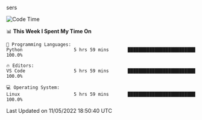 sers
<!--START_SECTION:waka-->
![Code Time](http://img.shields.io/badge/Code%20Time-0-blue)

📊 **This Week I Spent My Time On** 

```text
💬 Programming Languages: 
Python                   5 hrs 59 mins       █████████████████████████   100.0%

🔥 Editors: 
VS Code                  5 hrs 59 mins       █████████████████████████   100.0%

💻 Operating System: 
Linux                    5 hrs 59 mins       █████████████████████████   100.0%

```


 Last Updated on 11/05/2022 18:50:40 UTC
<!--END_SECTION:waka-->

